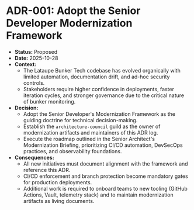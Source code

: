# ADR-001: Adopt the Senior Developer Modernization Framework

- **Status:** Proposed
- **Date:** 2025-10-28
- **Context:**
  - The Lataupe Bunker Tech codebase has evolved organically with limited automation, documentation drift, and ad-hoc security controls.
  - Stakeholders require higher confidence in deployments, faster iteration cycles, and stronger governance due to the critical nature of bunker monitoring.
- **Decision:**
  - Adopt the Senior Developer's Modernization Framework as the guiding doctrine for technical decision-making.
  - Establish the `architecture-council` guild as the owner of modernization artifacts and maintainers of this ADR log.
  - Execute the roadmap outlined in the Senior Architect's Modernization Briefing, prioritizing CI/CD automation, DevSecOps practices, and observability foundations.
- **Consequences:**
  - All new initiatives must document alignment with the framework and reference this ADR.
  - CI/CD enforcement and branch protection become mandatory gates for production deployments.
  - Additional work is required to onboard teams to new tooling (GitHub Actions, Vault, telemetry stack) and to maintain modernization artifacts as living documents.
